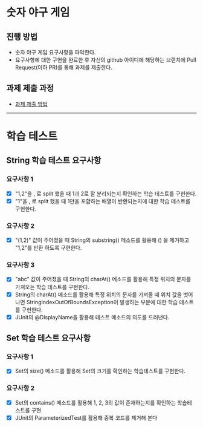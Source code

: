 # 숫자 야구 게임
## 진행 방법
* 숫자 야구 게임 요구사항을 파악한다.
* 요구사항에 대한 구현을 완료한 후 자신의 github 아이디에 해당하는 브랜치에 Pull Request(이하 PR)를 통해 과제를 제출한다.

## 과제 제출 과정
* [과제 제출 방법](https://github.com/next-step/nextstep-docs/tree/master/precourse)

---

# 학습 테스트
## String 학습 테스트 요구사항
### 요구사항 1
* [X] "1,2"을 , 로 split 했을 때 1과 2로 잘 분리되는지 확인하는 학습 테스트를 구현한다.
* [X] "1"을 , 로 split 했을 때 1만을 포함하는 배열이 반환되는지에 대한 학습 테스트를 구현한다.

### 요구사항 2
* [X] "(1,2)" 값이 주어졌을 때 String의 substring() 메소드를 활용해 () 을 제거하고 "1,2"를 반환
하도록 구현한다.

### 요구사항 3
* [X] "abc" 값이 주어졌을 때 String의 charAt() 메소드를 활용해 특정 위치의 문자를 가져오는 학습 테스트를 구현한다.
* [X] String의 charAt() 메소드를 활용해 특정 위치의 문자를 가져올 때 위치 값을 벗어나면 
  StringIndexOutOfBoundsException이 발생하는 부분에 대한 학습 테스트를 구현한다.
* [X] JUnit의 @DisplayName을 활용해 테스트 메소드의 의도를 드러낸다.

## Set 학습 테스트 요구사항
### 요구사항 1
* [X] Set의 size() 메소드를 활용해 Set의 크기를 확인하는 학습테스트를 구현한다.

### 요구사항 2
* [X] Set의 contains() 메소드를 활용해 1, 2, 3의 값이 존재하는지를 확인하는 학습테스트를 구현
* [X] JUnit의 ParameterizedTest를 활용해 중복 코드를 제거해 본다
